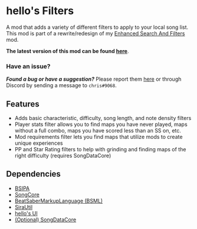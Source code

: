 # hello's Filters

A mod that adds a variety of different filters to apply to your local song list. This mod is part of a rewrite/redesign of my [Enhanced Search And Filters](https://github.com/chrislee0419/EnhancedSearchAndFilters) mod.

**The latest version of this mod can be found [here](https://github.com/chrislee0419/hellosFilters/releases)**.

### Have an issue?

_**Found a bug or have a suggestion?**_ Please report them [here](https://github.com/chrislee0419/hellosFilters/issues) or through Discord by sending a message to `chris#9068`.

## Features

- Adds basic characteristic, difficulty, song length, and note density filters
- Player stats filter allows you to find maps you have never played, maps without a full combo, maps you have scored less than an SS on, etc.
- Mod requirements filter lets you find maps that utilize mods to create unique experiences
- PP and Star Rating filters to help with grinding and finding maps of the right difficulty (requires SongDataCore)

## Dependencies

- [BSIPA](https://github.com/bsmg/BeatSaber-IPA-Reloaded)
- [SongCore](https://github.com/Kylemc1413/SongCore)
- [BeatSaberMarkupLanguage (BSML)](https://github.com/monkeymanboy/BeatSaberMarkupLanguage)
- [SiraUtil](https://github.com/Auros/SiraUtil)
- [hello's UI](https://github.com/chrislee0419/hellosUI)
- [(Optional) SongDataCore](https://github.com/halsafar/BeatSaberSongDataCore)

